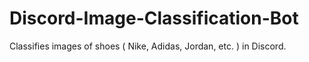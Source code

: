 # Discord-Image-Classification-Bot
Classifies images of shoes ( Nike, Adidas, Jordan, etc. ) in Discord.
